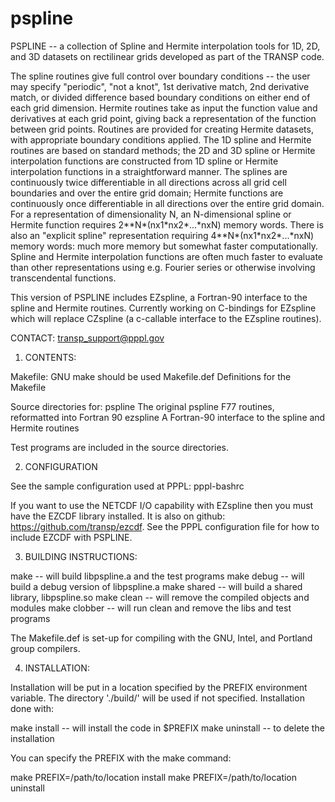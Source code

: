 # pspline
PSPLINE -- a collection of Spline and Hermite interpolation tools for 1D, 2D, and 3D datasets on rectilinear grids developed as part of the TRANSP code.

The spline routines give full control over boundary conditions -- the user may specify "periodic", "not a knot", 1st derivative match, 2nd derivative match, or divided difference based boundary conditions on either end of each grid dimension. Hermite routines take as input the function value and derivatives at each grid point, giving back a representation of the function between grid points. Routines are provided for creating Hermite datasets, with appropriate boundary conditions applied. The 1D spline and Hermite routines are based on standard methods; the 2D and 3D spline or Hermite interpolation functions are constructed from 1D spline or Hermite interpolation functions in a straightforward manner. The splines are continuously twice differentiable in all directions across all grid cell boundaries and over the entire grid domain; Hermite functions are continuously once differentiable in all directions over the entire grid domain. For a representation of dimensionality N, an N-dimensional spline or Hermite function requires 2\*\*N\*(nx1\*nx2\*...\*nxN) memory words. There is also an "explicit spline" representation requiring 4\*\*N\*(nx1\*nx2\*...\*nxN) memory words: much more memory but somewhat faster computationally. Spline and Hermite interpolation functions are often much faster to evaluate than other representations using e.g. Fourier series or otherwise involving transcendental functions.

This version of PSPLINE includes EZspline, a Fortran-90 interface to the spline and Hermite routines. Currently working on C-bindings for EZspline which will replace CZspline (a c-callable interface to the EZspline routines).


CONTACT:  transp_support@pppl.gov



1. CONTENTS:

Makefile:      GNU make should be used
Makefile.def   Definitions for the Makefile

Source directories for:
   pspline     The original pspline F77 routines, reformatted into Fortran 90
   ezspline    A Fortran-90 interface to the spline and Hermite routines

Test programs are included in the source directories.


2. CONFIGURATION

See the sample configuration used at PPPL: pppl-bashrc

If you want to use the NETCDF I/O capability with EZspline then you must have the EZCDF library installed. It is also on github: https://github.com/transp/ezcdf. See the PPPL configuration file for how to include EZCDF with PSPLINE.


3. BUILDING INSTRUCTIONS:

make             -- will build libpspline.a and the test programs
make debug       -- will build a debug version of libpspline.a
make shared      -- will build a shared library, libpspline.so
make clean       -- will remove the compiled objects and modules
make clobber     -- will run clean and remove the libs and test programs

The Makefile.def is set-up for compiling with the GNU, Intel, and Portland group compilers.


4. INSTALLATION:

Installation will be put in a location specified by the PREFIX environment variable. The directory './build/' will be used if not specified. Installation done with:

make install     -- will install the code in $PREFIX
make uninstall   -- to delete the installation

You can specify the PREFIX with the make command:

make PREFIX=/path/to/location install
make PREFIX=/path/to/location uninstall
